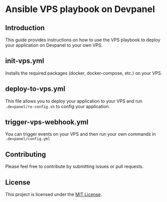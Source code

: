 # Ansible VPS playbook on Devpanel
## Introduction
This guide provides instructions on how to use the VPS playbook to deploy your application on Devpanel to your own VPS.


## init-vps.yml
Installs the required packages (docker, docker-compose, etc.) on your VPS.
## deploy-to-vps.yml
This file allows you to deploy your application to your VPS and run `.devpanel/re-config.sh` to config your application.

## trigger-vps-webhook.yml
You can trigger events on your VPS and then run your own commands in `.devpanel/config.yml`


## Contributing
Please feel free to contribute by submitting issues or pull requests.

## License
This project is licensed under the [MIT License](LICENSE).
